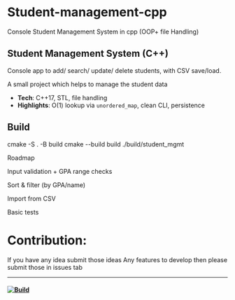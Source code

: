 # Student-management-cpp
Console Student Management System in cpp (OOP+ file Handling)


## Student Management System (C++)

Console app to 
add/
search/
update/
delete students, with CSV save/load.

A small project which helps to manage the student data
- **Tech**: C++17, STL, file handling
- **Highlights**: O(1) lookup via `unordered_map`, clean CLI, persistence

## Build

cmake -S . -B build
cmake --build build
./build/student_mgmt



Roadmap

 Input validation + GPA range checks

 Sort & filter (by GPA/name)

 Import from CSV

 Basic tests

# Contribution:
If you have any idea submit those ideas
Any features to develop then please submit those in issues tab

-----------------------------------------------------------------

#### [![Build](https://github.com/Riyaz5027/student-management-cpp/actions/workflows/cpp-ci.yml/badge.svg)](https://github.com/Riyaz5027/student-management-cpp/actions/workflows/cpp-ci.yml)




